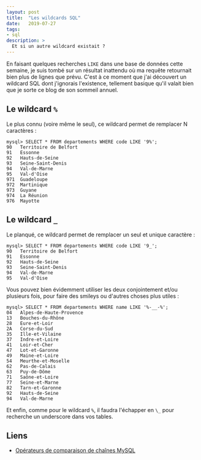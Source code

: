 ```yaml
---
layout: post
title:  "Les wildcards SQL"
date:   2019-07-27
tags:
- sql
description: >
  Et si un autre wildcard existait ?
---
```


En faisant quelques recherches `LIKE` dans une base de données cette semaine, je suis tombé sur un résultat inattendu où ma requête retournait bien plus de lignes que prévu. C'est à ce moment que j'ai découvert un wildcard SQL dont j'ignorais l'existence, tellement basique qu'il valait bien que je sorte ce blog de son sommeil annuel.

## Le wildcard `%`

Le plus connu (voire même le seul), ce wildcard permet de remplacer N caractères :

    mysql> SELECT * FROM departements WHERE code LIKE '9%';
    90   Territoire de Belfort
    91   Essonne
    92   Hauts-de-Seine
    93   Seine-Saint-Denis
    94   Val-de-Marne
    95   Val-d'Oise
    971  Guadeloupe
    972  Martinique
    973  Guyane
    974  La Réunion
    976  Mayotte

## Le wildcard `_`

Le planqué, ce wildcard permet de remplacer un seul et unique caractère :

    mysql> SELECT * FROM departements WHERE code LIKE '9_';
    90   Territoire de Belfort
    91   Essonne
    92   Hauts-de-Seine
    93   Seine-Saint-Denis
    94   Val-de-Marne
    95   Val-d'Oise

Vous pouvez bien évidemment utiliser les deux conjointement et/ou plusieurs fois, pour faire des smileys ou d'autres choses plus utiles :

    mysql> SELECT * FROM departements WHERE name LIKE '%-__-%';
    04   Alpes-de-Haute-Provence
    13   Bouches-du-Rhône
    28   Eure-et-Loir
    2A   Corse-du-Sud
    35   Ille-et-Vilaine
    37   Indre-et-Loire
    41   Loir-et-Cher
    47   Lot-et-Garonne
    49   Maine-et-Loire
    54   Meurthe-et-Moselle
    62   Pas-de-Calais
    63   Puy-de-Dôme
    71   Saône-et-Loire
    77   Seine-et-Marne
    82   Tarn-et-Garonne
    92   Hauts-de-Seine
    94   Val-de-Marne

Et enfin, comme pour le wildcard `%`, il faudra l'échapper en `\_` pour recherche un underscore dans vos tables.

## Liens

- [Opérateurs de comparaison de chaînes MySQL](https://dev.mysql.com/doc/refman/5.7/en/string-comparison-functions.html)
